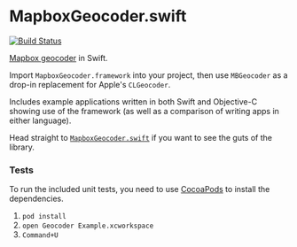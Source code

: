MapboxGeocoder.swift
====================

[![Build Status](https://www.bitrise.io/app/6cae401ec4c1d406.svg?token=MJnXK0c2x2tmTnmHSPtcFA&branch=master)](https://www.bitrise.io/app/6cae401ec4c1d406)

[Mapbox geocoder](https://www.mapbox.com/developers/api/geocoding/) in Swift. 

Import `MapboxGeocoder.framework` into your project, then use `MBGeocoder` as a drop-in replacement for Apple's `CLGeocoder`.

Includes example applications written in both Swift and Objective-C showing use of the framework (as well as a comparison of writing apps in either language). 

Head straight to [`MapboxGeocoder.swift`](https://github.com/incanus/GeocoderExample/blob/master/MBGeocoder/MapboxGeocoder.swift) if you want to see the guts of the library. 

### Tests

To run the included unit tests, you need to use [CocoaPods](http://cocoapods.org) to install the dependencies. 

1. `pod install`
1. `open Geocoder Example.xcworkspace`
1. `Command+U`
